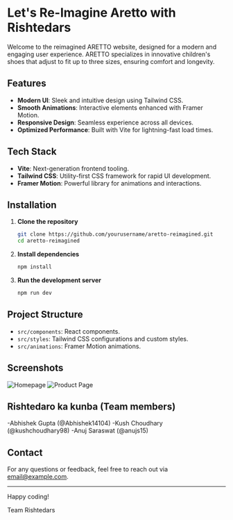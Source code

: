 # Let's Re-Imagine Aretto with Rishtedars
Welcome to the reimagined ARETTO website, designed for a modern and engaging user experience. ARETTO specializes in innovative children's shoes that adjust to fit up to three sizes, ensuring comfort and longevity.

## Features

- **Modern UI**: Sleek and intuitive design using Tailwind CSS.
- **Smooth Animations**: Interactive elements enhanced with Framer Motion.
- **Responsive Design**: Seamless experience across all devices.
- **Optimized Performance**: Built with Vite for lightning-fast load times.

## Tech Stack

- **Vite**: Next-generation frontend tooling.
- **Tailwind CSS**: Utility-first CSS framework for rapid UI development.
- **Framer Motion**: Powerful library for animations and interactions.

## Installation

1. **Clone the repository**
    ```bash
    git clone https://github.com/yourusername/aretto-reimagined.git
    cd aretto-reimagined
    ```

2. **Install dependencies**
    ```bash
    npm install
    ```

3. **Run the development server**
    ```bash
    npm run dev
    ```

## Project Structure

- `src/components`: React components.
- `src/styles`: Tailwind CSS configurations and custom styles.
- `src/animations`: Framer Motion animations.

## Screenshots

![Homepage](screenshots/homepage.png)
![Product Page](screenshots/product-page.png)

## Rishtedaro ka kunba (Team members)

-Abhishek Gupta (@Abhishek14104)
-Kush Choudhary (@kushchoudhary98)
-Anuj Saraswat (@anujs15)

## Contact

For any questions or feedback, feel free to reach out via [email@example.com](mailto:email@example.com).

---

Happy coding!

Team Rishtedars
